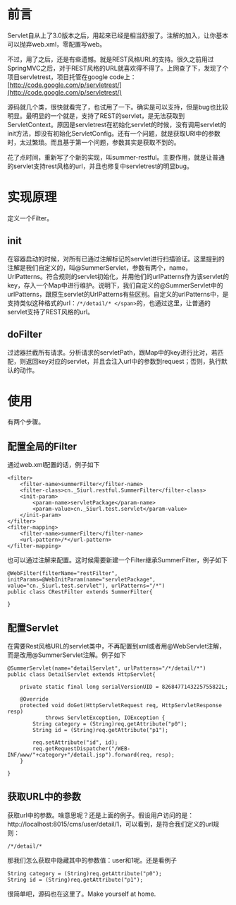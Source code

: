 # 前言

Servlet自从上了3.0版本之后，用起来已经是相当舒服了。注解的加入，让你基本可以抛弃web.xml，零配置写web。

不过，用了之后，还是有些遗憾。就是REST风格URL的支持。很久之前用过SpringMVC之后，对于REST风格的URL就喜欢得不得了。上网查了下，发现了个项目servletrest，项目托管在google code上：[http://code.google.com/p/servletrest/](http://code.google.com/p/servletrest/)

源码就几个类，很快就看完了，也试用了一下。确实是可以支持，但是bug也比较明显。最明显的一个就是，支持了REST的servlet，是无法获取到ServletContext。原因是servletrest在初始化servlet的时候，没有调用servlet的init方法，即没有初始化ServletConfig。还有一个问题，就是获取URI中的参数时，太过繁琐。而且基于第一个问题，参数其实是获取不到的。

花了点时间，重新写了个新的实现，叫summer-restful。主要作用，就是让普通的servlet支持rest风格的url，并且也修复中servletrest的明显bug。

# 实现原理

定义一个Filter。

## init

在容器启动的时候，对所有已通过注解标记的servlet进行扫描验证。这里提到的注解是我们自定义的，叫@SummerServlet，参数有两个，name，UrlPatterns。符合规则的servlet初始化，并用他们的urlPatterns作为该servlet的key，存入一个Map中进行维护。说明下，我们自定义的@SummerServlet中的urlPatterns，跟原生servlet的UrlPatterns有些区别。自定义的urlPatterns中，是支持类似这种格式的url：`/*/detail/* </span>`的，也通过这里，让普通的servlet支持了REST风格的url。

## doFilter

过滤器拦截所有请求。分析请求的servletPath，跟Map中的key进行比对，若匹配，则返回key对应的servlet，并且会注入url中的参数到request；否则，执行默认的动作。

# 使用

有两个步骤。

## 配置全局的Filter

通过web.xml配置的话，例子如下

```
<filter>
	<filter-name>summerFilter</filter-name>
	<filter-class>cn._5iurl.restful.SummerFilter</filter-class>
	<init-param>
		<param-name>servletPackage</param-name>
		<param-value>cn._5iurl.test.servlet</param-value>
	</init-param>
</filter>
<filter-mapping>
	<filter-name>summerFilter</filter-name>
	<url-pattern>/*</url-pattern>
</filter-mapping>
```

也可以通过注解来配置。这时候需要新建一个Filter继承SummerFilter，例子如下

```
@WebFilter(filterName="restFilter", initParams=@WebInitParam(name="servletPackage", value="cn._5iurl.test.servlet"), urlPatterns="/*")
public class CRestFilter extends SummerFilter{

}
```

## 配置Servlet

在需要Rest风格URL的servlet类中，不再配置到xml或者用@WebServlet注解，而是改用@SummerServlet注解。例子如下

```
@SummerServlet(name="detailServlet", urlPatterns="/*/detail/*")
public class DetailServlet extends HttpServlet{

	private static final long serialVersionUID = 8268477143225755822L;

	@Override
	protected void doGet(HttpServletRequest req, HttpServletResponse resp)
			throws ServletException, IOException {
		String category = (String)req.getAttribute("p0");
		String id = (String)req.getAttribute("p1");

		req.setAttribute("id", id);
		req.getRequestDispatcher("/WEB-INF/www/"+category+"/detail.jsp").forward(req, resp);
	}

}
```

## 获取URL中的参数

获取url中的参数。啥意思呢？还是上面的例子。假设用户访问的是：http://localhost:8015/cms/user/detail/1，可以看到，是符合我们定义的url规则：

```
/*/detail/*
```

那我们怎么获取中隐藏其中的参数值：user和1呢。还是看例子

```
String category = (String)req.getAttribute("p0");
String id = (String)req.getAttribute("p1");
```
很简单吧，源码也在这里了。Make yourself at home.